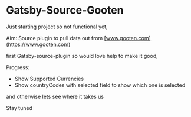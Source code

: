 # Gatsby-Source-Gooten

Just starting project so not functional yet,

Aim: Source plugin to pull data out from [www.gooten.com](https://www.gooten.com)


first Gatsby-source-plugin so would love help to make it good,

Progress:
  - Show Supported Currencies
  - Show countryCodes with selected field to show which one is selected

and otherwise lets see where it takes us 

Stay tuned

